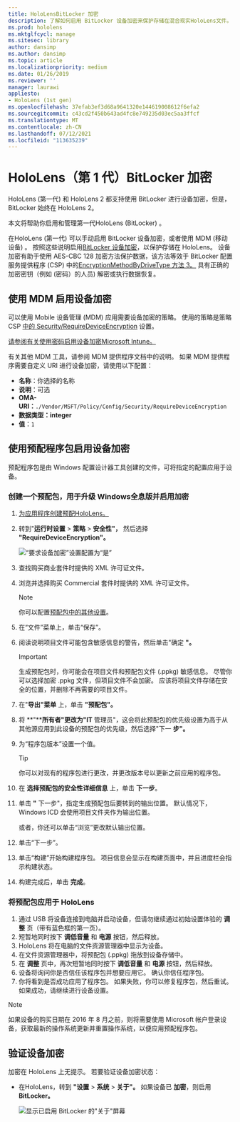 ```yaml
---
title: HoloLensBitLocker 加密
description: 了解如何启用 BitLocker 设备加密来保护存储在混合现实HoloLens文件。
ms.prod: hololens
ms.mktglfcycl: manage
ms.sitesec: library
author: dansimp
ms.author: dansimp
ms.topic: article
ms.localizationpriority: medium
ms.date: 01/26/2019
ms.reviewer: ''
manager: laurawi
appliesto:
- HoloLens (1st gen)
ms.openlocfilehash: 37efab3ef3d68a9641320e144619008612f6efa2
ms.sourcegitcommit: c43cd2f450b643ad4fc8e749235d03ec5aa3ffcf
ms.translationtype: MT
ms.contentlocale: zh-CN
ms.lasthandoff: 07/12/2021
ms.locfileid: "113635239"
---
```

# <a name="hololens-1st-gen-bitlocker-encryption"></a>HoloLens（第 1 代）BitLocker 加密

HoloLens (第一代) 和 HoloLens 2 都支持使用 BitLocker 进行设备加密，但是，BitLocker 始终在 HoloLens 2。

本文将帮助你启用和管理第一代HoloLens (BitLocker) 。

在HoloLens (第一代) 可以手动启用 BitLocker 设备加密，或者使用 MDM (移动设备) 。 按照这些说明启用[BitLocker 设备加密](/windows/security/information-protection/bitlocker/bitlocker-device-encryption-overview-windows-10#bitlocker-device-encryption)，以保护存储在 HoloLens。 设备加密有助于使用 AES-CBC 128 加密方法保护数据，该方法等效于 BitLocker 配置服务提供程序 (CSP) 中的[EncryptionMethodByDriveType 方法 3。](/windows/client-management/mdm/bitlocker-csp#encryptionmethodbydrivetype) 具有正确的加密密钥（例如 (密码）的人员) 解密或执行数据恢复。

## <a name="enable-device-encryption-using-mdm"></a>使用 MDM 启用设备加密

可以使用 Mobile 设备管理 (MDM) 应用需要设备加密的策略。 使用的策略是策略 CSP [中的 Security/RequireDeviceEncryption](/windows/client-management/mdm/policy-csp-security#security-requiredeviceencryption) 设置。

[请参阅有关使用密码启用设备加密Microsoft Intune。](/intune/compliance-policy-create-windows#windows-holographic-for-business)

有关其他 MDM 工具，请参阅 MDM 提供程序文档中的说明。 如果 MDM 提供程序需要自定义 URI 进行设备加密，请使用以下配置：

- **名称**：你选择的名称
- **说明**：可选
- **OMA-URI：**`./Vendor/MSFT/Policy/Config/Security/RequireDeviceEncryption`
- **数据类型：integer**
- **值**：`1`

## <a name="enable-device-encryption-using-a-provisioning-package"></a>使用预配程序包启用设备加密

预配程序包是由 Windows 配置设计器工具创建的文件，可将指定的配置应用于设备。 

### <a name="create-a-provisioning-package-that-upgrades-the-windows-holographic-edition-and-enables-encryption"></a>创建一个预配包，用于升级 Windows全息版并启用加密

1. [为应用程序创建预配HoloLens。](hololens-provisioning.md)
1. 转到"**运行时设置**  >  **策略**  >  **安全性"，** 然后选择 **"RequireDeviceEncryption"。**

    ![“要求设备加密”设置配置为“是”](images/device-encryption.png)

1. 查找购买商业套件时提供的 XML 许可证文件。

1. 浏览并选择购买 Commercial 套件时提供的 XML 许可证文件。
    > [!NOTE]
    > 你可以配置[预配包中的其他设置](hololens-provisioning.md)。

1. 在“文件”菜单上，单击“保存”。 

1. 阅读说明项目文件可能包含敏感信息的警告，然后单击"确定 **"。**

    > [!IMPORTANT]
    > 生成预配包时，你可能会在项目文件和预配包文件 (.ppkg) 敏感信息。 尽管你可以选择加密 .ppkg 文件，但项目文件不会加密。 应该将项目文件存储在安全的位置，并删除不再需要的项目文件。

1. 在"**导出"菜单** 上，单击 **"预配包"。**
1. 将 **"****所有者"更改为"IT** 管理员"，这会将此预配包的优先级设置为高于从其他源应用到此设备的预配包的优先级，然后选择"下一 **步"。**
1. 为“程序包版本”设置一个值。

    > [!TIP]
    > 你可以对现有的程序包进行更改，并更改版本号以更新之前应用的程序包。

1. 在 **选择预配包的安全性详细信息** 上，单击 **下一步**。
1. 单击 **"** 下一步"，指定生成预配包后要转到的输出位置。 默认情况下，Windows ICD 会使用项目文件夹作为输出位置。

    或者，你还可以单击“浏览”更改默认输出位置。

1. 单击“下一步”。 
1. 单击“构建”开始构建程序包。 项目信息会显示在构建页面中，并且进度栏会指示构建状态。
1. 构建完成后，单击 **完成**。

### <a name="apply-the-provisioning-package-to-hololens"></a>将预配包应用于 HoloLens

1. 通过 USB 将设备连接到电脑并启动设备，但请勿继续通过初始设置体验的 **调整** 页（带有蓝色框的第一页）。
1. 短暂地同时按下 **调低音量** 和 **电源** 按钮，然后释放。
1. HoloLens 将在电脑的文件资源管理器中显示为设备。
1. 在文件资源管理器中，将预配包 (.ppkg) 拖放到设备存储中。
1. 在 **调整** 页中，再次短暂地同时按下 **调低音量** 和 **电源** 按钮，然后释放。
1. 设备将询问你是否信任该程序包并想要应用它。 确认你信任程序包。
1. 你将看到是否成功应用了程序包。 如果失败，你可以修复程序包，然后重试。 如果成功，请继续进行设备设置。

> [!NOTE]
> 如果设备的购买日期在 2016 年 8 月之前，则将需要使用 Microsoft 帐户登录设备，获取最新的操作系统更新并重置操作系统，以便应用预配程序包。

## <a name="verify-device-encryption"></a>验证设备加密

加密在 HoloLens 上无提示。 若要验证设备加密状态：

- 在HoloLens，转到 **"设置**  >  **系统**  >  **关于"。** 如果设备已 **加密**，则启用 **BitLocker。** 

    ![显示已启用 BitLocker 的"关于"屏幕](images/about-encryption.png)
